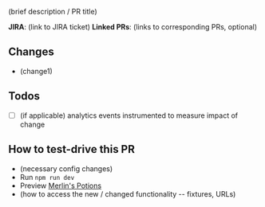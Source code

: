 (brief description / PR title)

 **JIRA**: (link to JIRA ticket)
 **Linked PRs**: (links to corresponding PRs, optional)

## Changes
- (change1)

## Todos
- [ ] (if applicable) analytics events instrumented to measure impact of change

## How to test-drive this PR
- (necessary config changes)
- Run `npm run dev`
- Preview [Merlin's Potions](https://preview.mobify.com/?url=https%3A%2F%2Fwww.merlinspotions.com%2F&site_folder=https%3A%2F%2Flocalhost%3A8443%2Floader.js&disabled=0&domain=&scope=1)
- (how to access the new / changed functionality -- fixtures, URLs)
